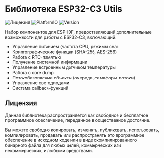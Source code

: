 # Библиотека ESP32-C3 Utils

![Лицензия](https://img.shields.io/badge/license-Unlicense-blue.svg)
![PlatformIO](https://img.shields.io/badge/platform-ESP32--C3-green.svg)
![Version](https://img.shields.io/badge/version-1.0.0-orange)

Набор компонентов для ESP-IDF, предоставляющий дополнительные возможности для работы с ESP32-C3, включающий:

- Управление питанием (частота CPU, режимы сна)
- Криптографические функции (SHA-256, AES-256)
- Работа с RTC-памятью
- Получение системной информации
- Управление встроенным датчиком температуры
- Работа с core dump
- Потокобезопасные объекты (очереди, семафоры, потоки)
- Управление светодиодами
- Система callback-функций

## Лицензия

Данная библиотека распространяется как свободное и бесплатное программное обеспечение, переданное в общественное достояние.

Вы можете свободно копировать, изменять, публиковать, использовать, компилировать, продавать или распространять это программное обеспечение в исходном коде или в виде скомпилированного бинарного файла для любых целей, коммерческих или некоммерческих, и любыми средствами.